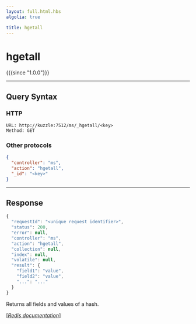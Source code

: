 ```yaml
---
layout: full.html.hbs
algolia: true

title: hgetall
---
```


# hgetall

{{{since "1.0.0"}}}



---

## Query Syntax

### HTTP

```http
URL: http://kuzzle:7512/ms/_hgetall/<key>
Method: GET
```

### Other protocols


```json
{
  "controller": "ms",
  "action": "hgetall",
  "_id": "<key>"
}
```

---

## Response

```javascript
{
  "requestId": "<unique request identifier>",
  "status": 200,
  "error": null,
  "controller": "ms",
  "action": "hgetall",
  "collection": null,
  "index": null,
  "volatile": null,
  "result": {
    "field1": "value",
    "field2": "value",
    "...": "..."
  }
}
```

Returns all fields and values of a hash.

[[_Redis documentation_]](https://redis.io/commands/hgetall)
